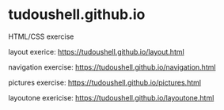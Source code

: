 # tudoushell.github.io
HTML/CSS exercise


layout exerice:
https://tudoushell.github.io/layout.html


navigation exercise:
https://tudoushell.github.io/navigation.html

pictures exercise:
https://tudoushell.github.io/pictures.html

layoutone exericise:
https://tudoushell.github.io/layoutone.html

 
